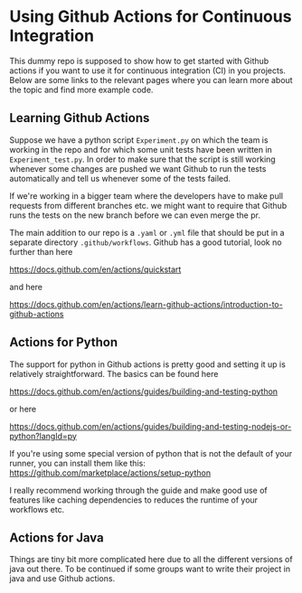 Using Github Actions for Continuous Integration
===============================================

This dummy repo is supposed to show how to get started with Github actions if you want to
use it for continuous integration (CI) in you projects. Below are some links to the relevant pages
where you can learn more about the topic and find more example code.

Learning Github Actions
-----------------------
Suppose we have a python script `Experiment.py` on which the team is working in the repo
and for which some unit tests have been written in `Experiment_test.py`. In order to make sure
that the script is still working whenever some changes are pushed we want Github to
run the tests automatically and tell us whenever some of the tests failed.

If we're working in a bigger team where the developers have to make pull requests
from different branches etc. we might want to require that Github runs the tests
on the new branch before we can even merge the pr.

The main addition to our repo is a `.yaml` or `.yml` file that should be put
in a separate directory `.github/workflows`.
Github has a good tutorial, look no further than here

https://docs.github.com/en/actions/quickstart

and here

https://docs.github.com/en/actions/learn-github-actions/introduction-to-github-actions


Actions for Python
------------------
The support for python in Github actions is pretty good and setting it up is relatively straightforward.
The basics can be found here

https://docs.github.com/en/actions/guides/building-and-testing-python

or here

https://docs.github.com/en/actions/guides/building-and-testing-nodejs-or-python?langId=py

If you're using some special version of python that is not the default of your runner,
you can install them like this:
https://github.com/marketplace/actions/setup-python

I really recommend working through the guide and make good use of features like caching
dependencies to reduces the runtime of your workflows etc.


Actions for Java
----------------
Things are tiny bit more complicated here due to all the different versions of java out there.
To be continued if some groups want to write their project in java and use Github actions.
